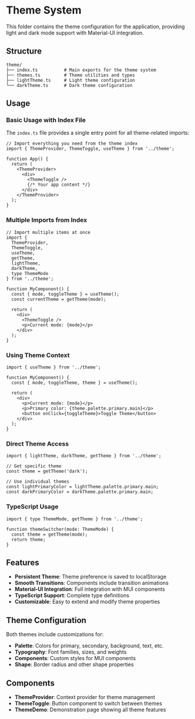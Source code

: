 # Theme System

This folder contains the theme configuration for the application, providing light and dark mode support with Material-UI integration.

## Structure

```
theme/
├── index.ts          # Main exports for the theme system
├── themes.ts         # Theme utilities and types
├── lightTheme.ts     # Light theme configuration
└── darkTheme.ts      # Dark theme configuration
```

## Usage

### Basic Usage with Index File

The `index.ts` file provides a single entry point for all theme-related imports:

```tsx
// Import everything you need from the theme index
import { ThemeProvider, ThemeToggle, useTheme } from '../theme';

function App() {
  return (
    <ThemeProvider>
      <div>
        <ThemeToggle />
        {/* Your app content */}
      </div>
    </ThemeProvider>
  );
}
```

### Multiple Imports from Index

```tsx
// Import multiple items at once
import { 
  ThemeProvider, 
  ThemeToggle, 
  useTheme, 
  getTheme,
  lightTheme,
  darkTheme,
  type ThemeMode 
} from '../theme';

function MyComponent() {
  const { mode, toggleTheme } = useTheme();
  const currentTheme = getTheme(mode);
  
  return (
    <div>
      <ThemeToggle />
      <p>Current mode: {mode}</p>
    </div>
  );
}
```

### Using Theme Context

```tsx
import { useTheme } from '../theme';

function MyComponent() {
  const { mode, toggleTheme, theme } = useTheme();
  
  return (
    <div>
      <p>Current mode: {mode}</p>
      <p>Primary color: {theme.palette.primary.main}</p>
      <button onClick={toggleTheme}>Toggle Theme</button>
    </div>
  );
}
```

### Direct Theme Access

```tsx
import { lightTheme, darkTheme, getTheme } from '../theme';

// Get specific theme
const theme = getTheme('dark');

// Use individual themes
const lightPrimaryColor = lightTheme.palette.primary.main;
const darkPrimaryColor = darkTheme.palette.primary.main;
```

### TypeScript Usage

```tsx
import { type ThemeMode, getTheme } from '../theme';

function themeSwitcher(mode: ThemeMode) {
  const theme = getTheme(mode);
  return theme;
}
```

## Features

- **Persistent Theme**: Theme preference is saved to localStorage
- **Smooth Transitions**: Components include transition animations
- **Material-UI Integration**: Full integration with MUI components
- **TypeScript Support**: Complete type definitions
- **Customizable**: Easy to extend and modify theme properties

## Theme Configuration

Both themes include customizations for:

- **Palette**: Colors for primary, secondary, background, text, etc.
- **Typography**: Font families, sizes, and weights
- **Components**: Custom styles for MUI components
- **Shape**: Border radius and other shape properties

## Components

- **ThemeProvider**: Context provider for theme management
- **ThemeToggle**: Button component to switch between themes
- **ThemeDemo**: Demonstration page showing all theme features
